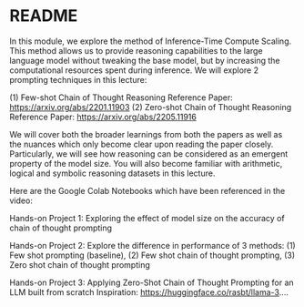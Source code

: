 # README 

In this module, we explore the method of Inference-Time Compute Scaling. This method allows us to provide reasoning capabilities to the large language model without tweaking the base model, but by increasing the computational resources spent during inference. We will explore 2 prompting techniques in this lecture:

(1) Few-shot Chain of Thought Reasoning
Reference Paper: https://arxiv.org/abs/2201.11903
(2) Zero-shot Chain of Thought Reasoning
Reference Paper: https://arxiv.org/abs/2205.11916


We will cover both the broader learnings from both the papers as well as the nuances which only become clear upon reading the paper closely. Particularly, we will see how reasoning can be considered as an emergent property of the model size. You will also become familiar with arithmetic, logical and symbolic reasoning datasets in this lecture.


Here are the Google Colab Notebooks which have been referenced in the video:

Hands-on Project 1: Exploring the effect of model size on the accuracy of chain of thought prompting

Hands-on Project 2: Explore the difference in performance of 3 methods: (1) Few shot prompting (baseline), (2) Few shot chain of thought prompting, (3) Zero shot chain of thought prompting


Hands-on Project 3: Applying Zero-Shot Chain of Thought Prompting for an LLM built from scratch
Inspiration: https://huggingface.co/rasbt/llama-3....
